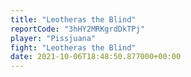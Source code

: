 ```yaml
---
title: "Leotheras the Blind"
reportCode: "3hHY2MRKgrdDkTPj"
player: "Pissjuana"
fight: "Leotheras the Blind"
date: 2021-10-06T18:48:50.877000+00:00
---
```

